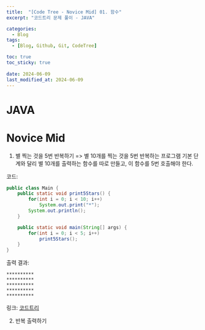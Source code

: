 ```yaml
---
title:  "[Code Tree - Novice Mid] 01. 함수"
excerpt: "코드트리 문제 풀이 - JAVA"

categories:
  - Blog
tags:
  - [Blog, Github, Git, CodeTree]

toc: true
toc_sticky: true
 
date: 2024-06-09
last_modified_at: 2024-06-09
---
```

# JAVA 

# Novice Mid
1. 별 찍는 것을 5번 반복하기
=> 별 10개를 찍는 것을 5번 반복하는 프로그램
기본 단계와 달리 별 10개를 출력하는 함수를 따로 만들고, 이 함수를 5번 호출해야 한다. 

코드: 
```java
public class Main {
    public static void print5Stars() {
        for(int i = 0; i < 10; i++)
            System.out.print("*");
        System.out.println();
    }

    public static void main(String[] args) {
        for(int i = 0; i < 5; i++)
            print5Stars(); 
    }
}
```

출력 결과: 
```
**********
**********
**********
**********
**********
```

링크: 
[코드트리](https://www.codetree.ai/missions/5/problems/repeat-shooting-the-stars-five-times?&utm_source=clipboard&utm_medium=text)


2. 반복 출력하기